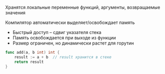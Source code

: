 Хранятся локальные переменные функций, аргументы, возвращаемые значения

Компилятор автоматически выделяет/освобождает память

- Быстрый доступ – сдвиг указателя стека
- Память освобождается при выходе из функции
- Размер ограничен, но динамически растет для горутин

```go
func add(a, b int) int {
    result := a + b  // result хранится в стеке
    return result
}
```
